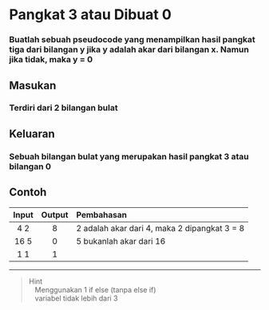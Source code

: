 # Pangkat 3 atau Dibuat 0
### Buatlah sebuah pseudocode yang menampilkan hasil pangkat tiga dari bilangan y jika y adalah akar dari bilangan x. Namun jika tidak, maka y = 0

## Masukan
### Terdiri dari 2 bilangan bulat 

## Keluaran
### Sebuah bilangan bulat yang merupakan hasil pangkat 3 atau bilangan 0

## Contoh
| Input  | Output  | Pembahasan |
|:---:   |:---:    | :--- |
| 4 2    | 8       | 2 adalah akar dari 4, maka 2 dipangkat 3 = 8 |
| 16 5   | 0       | 5 bukanlah akar dari 16 |
| 1 1    | 1       |
***


>Hint  
&nbsp;&nbsp; Menggunakan 1 if else (tanpa else if)  
&nbsp;&nbsp; variabel tidak lebih dari 3